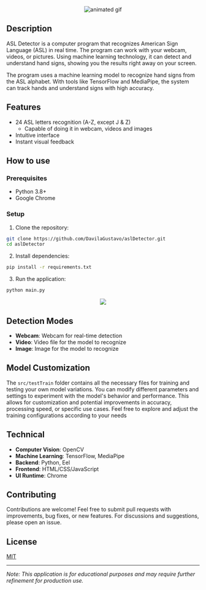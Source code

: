 <p align="center">
  <img src="https://github.com/user-attachments/assets/b8e91a75-371d-4f85-a8a4-cdcc0c28fa97" alt="animated gif">
</p>

## Description
ASL Detector is a computer program that recognizes American Sign Language (ASL) in real time. The program can work with your webcam, videos, or pictures. Using machine learning technology, it can detect and understand hand signs, showing you the results right away on your screen.

The program uses a machine learning model to recognize hand signs from the ASL alphabet. With tools like TensorFlow and MediaPipe, the system can track hands and understand signs with high accuracy.

## Features
- 24 ASL letters recognition (A-Z, except J & Z)
  - Capable of doing it in webcam, videos and images
- Intuitive interface
- Instant visual feedback

## How to use

### Prerequisites
- Python 3.8+
- Google Chrome

### Setup
1. Clone the repository:
```bash
git clone https://github.com/DavilaGustavo/aslDetector.git
cd aslDetector
```

2. Install dependencies:
```bash
pip install -r requirements.txt
```

3. Run the application:
```bash
python main.py
```

<p align="center">
  <img src="https://github.com/user-attachments/assets/3f128b68-b319-48a8-b1ce-cd6f81511cc9">
</p>

## Detection Modes
- **Webcam**: Webcam for real-time detection
- **Video**: Video file for the model to recognize
- **Image**: Image for the model to recognize

## Model Customization
The `src/testTrain` folder contains all the necessary files for training and testing your own model variations. You can modify different parameters and settings to experiment with the model's behavior and performance. This allows for customization and potential improvements in accuracy, processing speed, or specific use cases. Feel free to explore and adjust the training configurations according to your needs

## Technical
- **Computer Vision**: OpenCV
- **Machine Learning**: TensorFlow, MediaPipe
- **Backend**: Python, Eel
- **Frontend**: HTML/CSS/JavaScript
- **UI Runtime**: Chrome

## Contributing
Contributions are welcome! Feel free to submit pull requests with improvements, bug fixes, or new features. For discussions and suggestions, please open an issue.

## License
[MIT](https://choosealicense.com/licenses/mit/)

---
*Note: This application is for educational purposes and may require further refinement for production use.*